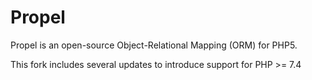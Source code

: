 # Propel

Propel is an open-source Object-Relational Mapping (ORM) for PHP5. 

This fork includes several updates to introduce support for PHP >= 7.4
